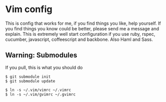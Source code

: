 # Vim config

This is config that works for me, if you find things you like, help yourself. If you find things you know could be better, please send me a message and explain.
This is extremely well start configuration if you use ruby, rspec, cucumber, javascript, coffeescript and backbone.
Also Haml and Sass.

## Warning: Submodules

If you pull, this is what you should do

    $ git submodule init
    $ git submodule update

    $ ln -s ~/.vim/vimrc ~/.vimrc
    $ ln -s ~/.vim/gvimrc ~/.gvimrc

